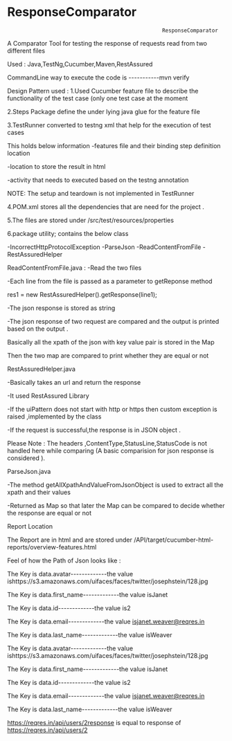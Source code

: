 # ResponseComparator


                                                      ResponseComparator 
A Comparator Tool for testing the response of requests read from two different files 


Used : Java,TestNg,Cucumber,Maven,RestAssured

CommandLine way to execute the code is -----------mvn verify

Design Pattern used :
1.Used Cucumber feature file to describe the functionality of the test case (only one test case at the moment

2.Steps Package define the under lying java glue for the feature file 

3.TestRunner converted to testng xml that help for the execution of test cases

This holds below information 
-features file and their binding step definition location 

-location to store the result in html

-activity that needs to executed based on the testng annotation

NOTE: The setup and teardown is not implemented in TestRunner


4.POM.xml stores all the dependencies that are need for the project .

5.The files are stored under /src/test/resources/properties

6.package utility; contains the below class 

-IncorrectHttpProtocolException
-ParseJson
-ReadContentFromFile
-RestAssuredHelper

ReadContentFromFile.java :
  -Read the two files 
  
  -Each line from the file is passed as a parameter to getReponse method 
  
   res1 = new RestAssuredHelper().getResponse(line1);
   
  -The json response is stored as string 
  
  -The json response of two request are compared and the output is printed based on the output .

Basically all the xpath of the json with key value pair is stored in the Map 

Then the two map are compared to print whether they are equal or not 

RestAssuredHelper.java

-Basically takes an url and return the response 

-It used RestAssured Library 

-If the uiPattern does not start with http or https then custom exception is raised ,implemented by the class 

-If the request is successful,the response is in JSON object .

Please Note :
The headers ,ContentType,StatusLine,StatusCode is not handled here while comparing (A basic comparision for json response is considered ).

ParseJson.java

-The method getAllXpathAndValueFromJsonObject is used to extract all the xpath and their values

-Returned as Map so that later the Map can be compared to decide whether the response are equal or not  



Report Location

The Report are in html and are stored under /API/target/cucumber-html-reports/overview-features.html

Feel of how the Path of Json looks like :


The Key is data.avatar-------------the value ishttps://s3.amazonaws.com/uifaces/faces/twitter/josephstein/128.jpg

The Key is data.first_name-------------the value isJanet

The Key is data.id-------------the value is2

The Key is data.email-------------the value isjanet.weaver@reqres.in

The Key is data.last_name-------------the value isWeaver

The Key is data.avatar-------------the value ishttps://s3.amazonaws.com/uifaces/faces/twitter/josephstein/128.jpg

The Key is data.first_name-------------the value isJanet

The Key is data.id-------------the value is2

The Key is data.email-------------the value isjanet.weaver@reqres.in

The Key is data.last_name-------------the value isWeaver

https://reqres.in/api/users/2response is equal to response of https://reqres.in/api/users/2




 



